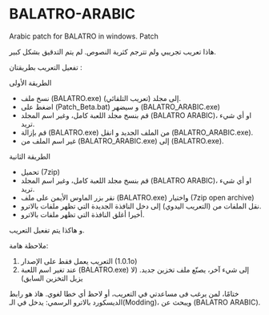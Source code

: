 # BALATRO-ARABIC
Arabic patch for BALATRO in windows.
Patch

هاذا تعريب تجريبي ولم تترجم كثرية النصوص. لم يتم التدقيق بشكل كبير. 

تفعيل التعريب بطريقتان :

الطريقة الأولى 
* نسخ ملف (BALATRO.exe) إلى مجلد (تعريب التلقائي).
* اضغط على (Patch_Beta.bat) و سيضهر (BALATRO_ARABIC.exe)
*  قم بنسخ مجلد اللعبة كامل، وغير اسم المجلد (BALATRO ARABIC)، او أي شيء تريد.
* قم بإزالة (BALATRO.exe) من الملف الجديد و انقل (BALATRO_ARABIC.exe).
* غير اسم الملف من (BALATRO_ARABIC.exe) إلى (BALATRO.exe).

الطريقة الثانية 
* تحميل (7zip)
*  قم بنسخ مجلد اللعبة كامل، وغير اسم المجلد (BALATRO ARABIC)، او أي شيء تريد.
* نقر بزر الماوس الأيمن على ملف (BALATRO.exe) واختيار (7zip open archive)
* نقل الملفات من (التعريب اليدوي) إلى دخل النافذة الجديدة التي تظهر ملفات بالاترو.
* أخيرا أغلق النافذة  التي تظهر ملفات بالاترو.


و هاكذا يتم تفعيل التعريب.

ملاحظة هامة:

1. التعريب يعمل فقط على الإصدار (1.0.1o)
2. عند تغير اسم اللعبة (BALATRO.exe) إلى شيء آخر، يصنّع ملف تخزين جديد. (لا يزيل التخزين السابق)

ختامًا، لمن يرغب فى مساعدتي في التعريب، أو لاحظ أي خطا لغوي. هاذ هو  رابط الديسكورد بالاترو الرسمي: 
يدخل في الـ(Modding)، ويبحث عن (BALATRO ARABIC).
